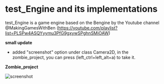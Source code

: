 # test_Engine and its implementations
test_Engine is a game engine based on the Bengine by the Youtube channel @MakingGamesWithBen (https://youtube.com/playlist?list=PLSPw4ASQYyymu3PfG9gxywSPghnSMiOAW)

**small update**

* added "screenshot" option under class Camera2D, in the zombie_project, you can press (left_ctrl+left_alt+a) to take it.

**Zombie_project**

![screenshot](https://github.com/Weikang01/another_opengl_tutorial/blob/master/Zombie_project/Textures/screenshot.png)
